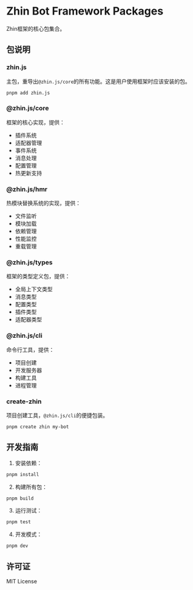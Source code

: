 # Zhin Bot Framework Packages

Zhin框架的核心包集合。

## 包说明

### zhin.js

主包，重导出`@zhin.js/core`的所有功能。这是用户使用框架时应该安装的包。

```bash
pnpm add zhin.js
```

### @zhin.js/core

框架的核心实现，提供：
- 插件系统
- 适配器管理
- 事件系统
- 消息处理
- 配置管理
- 热更新支持

### @zhin.js/hmr

热模块替换系统的实现，提供：
- 文件监听
- 模块加载
- 依赖管理
- 性能监控
- 重载管理

### @zhin.js/types

框架的类型定义包，提供：
- 全局上下文类型
- 消息类型
- 配置类型
- 插件类型
- 适配器类型

### @zhin.js/cli

命令行工具，提供：
- 项目创建
- 开发服务器
- 构建工具
- 进程管理

### create-zhin

项目创建工具，`@zhin.js/cli`的便捷包装。

```bash
pnpm create zhin my-bot
```

## 开发指南

1. 安装依赖：
```bash
pnpm install
```

2. 构建所有包：
```bash
pnpm build
```

3. 运行测试：
```bash
pnpm test
```

4. 开发模式：
```bash
pnpm dev
```

## 许可证

MIT License

